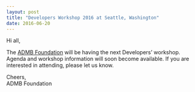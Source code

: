 ```yaml
---
layout: post
title: "Developers Workshop 2016 at Seattle, Washington"
date: 2016-06-20
---
```

Hi all,  


The [ADMB Foundation](http://admb-foundation.org/) will be having the next Developers’ workshop.
Agenda and workshop information will soon become available.
If you are interested in attending, please let us know.  


Cheers,  
ADMB Foundation
